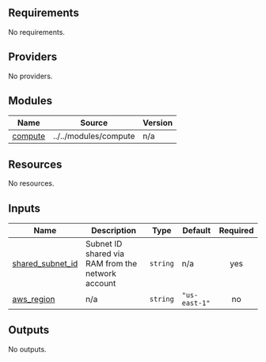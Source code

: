 <!-- BEGIN_TF_DOCS -->
## Requirements

No requirements.

## Providers

No providers.

## Modules

| Name | Source | Version |
|------|--------|---------|
| <a name="module_compute"></a> [compute](#module\_compute) | ../../modules/compute | n/a |

## Resources

No resources.

## Inputs

| Name | Description | Type | Default | Required |
|------|-------------|------|---------|:--------:|
| <a name="input_shared_subnet_id"></a> [shared\_subnet\_id](#input\_shared\_subnet\_id) | Subnet ID shared via RAM from the network account | `string` | n/a | yes |
| <a name="input_aws_region"></a> [aws\_region](#input\_aws\_region) | n/a | `string` | `"us-east-1"` | no |

## Outputs

No outputs.
<!-- END_TF_DOCS -->